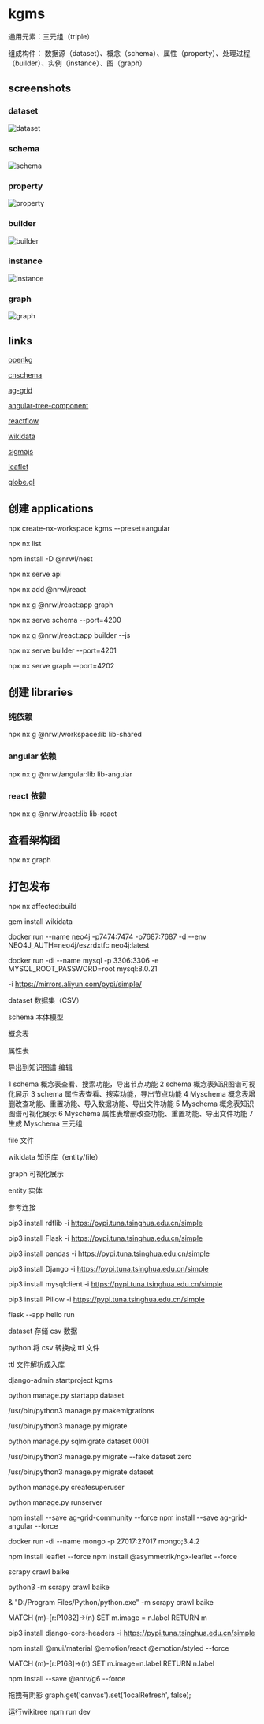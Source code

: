 # kgms

通用元素：三元组（triple）

组成构件： 数据源（dataset）、概念（schema）、属性（property）、处理过程（builder）、实例（instance）、图（graph）

## screenshots

### dataset

![dataset](/screenshots/dataset.png)

### schema

![schema](/screenshots/schema.png)

### property

![property](/screenshots/property.png)

### builder

![builder](/screenshots/builder.png)

### instance

![instance](/screenshots/instance.png)

### graph

![graph](/screenshots/graph.png)


## links

[openkg](http://www.openkg.cn/)

[cnschema](http://cnschema.openkg.cn/)

[ag-grid](https://www.ag-grid.com/)

[angular-tree-component](https://angular2-tree.readme.io/docs)

[reactflow](https://reactflow.dev/)

[wikidata](https://www.wikidata.org/wiki/Special:EntityData/Q5.json)

[sigmajs](https://www.sigmajs.org/)

[leaflet](https://leafletjs.com/)

[globe.gl](https://globe.gl/)



## 创建 applications

npx create-nx-workspace kgms --preset=angular

npx nx list

npm install -D @nrwl/nest

npx nx serve api

npx nx add @nrwl/react

npx nx g @nrwl/react:app graph

npx nx serve schema --port=4200

npx nx g @nrwl/react:app builder --js

npx nx serve builder --port=4201

npx nx serve graph --port=4202

## 创建 libraries

### 纯依赖

npx nx g @nrwl/workspace:lib lib-shared

### angular 依赖

npx nx g @nrwl/angular:lib lib-angular

### react 依赖

npx nx g @nrwl/react:lib lib-react

## 查看架构图

npx nx graph

## 打包发布

npx nx affected:build

gem install wikidata

docker run --name neo4j -p7474:7474 -p7687:7687 -d --env NEO4J_AUTH=neo4j/eszrdxtfc neo4j:latest

docker run -di --name mysql -p 3306:3306 -e MYSQL_ROOT_PASSWORD=root mysql:8.0.21

-i https://mirrors.aliyun.com/pypi/simple/

dataset 数据集（CSV）

schema 本体模型

概念表

属性表

导出到知识图谱
编辑

1 schema 概念表查看、搜索功能，导出节点功能
2 schema 概念表知识图谱可视化展示
3 schema 属性表查看、搜索功能，导出节点功能
4 Myschema 概念表增删改查功能、重置功能、导入数据功能、导出文件功能
5 Myschema 概念表知识图谱可视化展示
6 Myschema 属性表增删改查功能、重置功能、导出文件功能
7 生成 Myschema 三元组

file 文件

wikidata 知识库（entity/file）

graph 可视化展示

entity 实体

参考连接

pip3 install rdflib -i https://pypi.tuna.tsinghua.edu.cn/simple

pip3 install Flask -i https://pypi.tuna.tsinghua.edu.cn/simple

pip3 install pandas -i https://pypi.tuna.tsinghua.edu.cn/simple

pip3 install Django -i https://pypi.tuna.tsinghua.edu.cn/simple

pip3 install mysqlclient -i https://pypi.tuna.tsinghua.edu.cn/simple

pip3 install Pillow -i https://pypi.tuna.tsinghua.edu.cn/simple

flask --app hello run

dataset 存储 csv 数据

python 将 csv 转换成 ttl 文件

ttl 文件解析成入库

django-admin startproject kgms

python manage.py startapp dataset

/usr/bin/python3 manage.py makemigrations

/usr/bin/python3 manage.py migrate

python manage.py sqlmigrate dataset 0001

/usr/bin/python3 manage.py migrate --fake dataset zero

/usr/bin/python3 manage.py migrate dataset

python manage.py createsuperuser

python manage.py runserver

npm install --save ag-grid-community --force
npm install --save ag-grid-angular --force


docker run -di --name mongo -p 27017:27017 mongo;3.4.2



npm install leaflet --force
npm install @asymmetrik/ngx-leaflet --force


scrapy crawl baike

python3 -m scrapy crawl baike

 & "D:/Program Files/Python/python.exe" -m scrapy crawl baike


MATCH (m)-[r:P1082]->(n) SET m.image = n.label RETURN m

pip3 install django-cors-headers  -i https://pypi.tuna.tsinghua.edu.cn/simple

npm install @mui/material @emotion/react @emotion/styled  --force

MATCH (m)-[r:P168]->(n) SET m.image=n.label RETURN n.label


npm install --save @antv/g6 --force

拖拽有阴影
graph.get('canvas').set('localRefresh', false);


运行wikitree
npm run dev